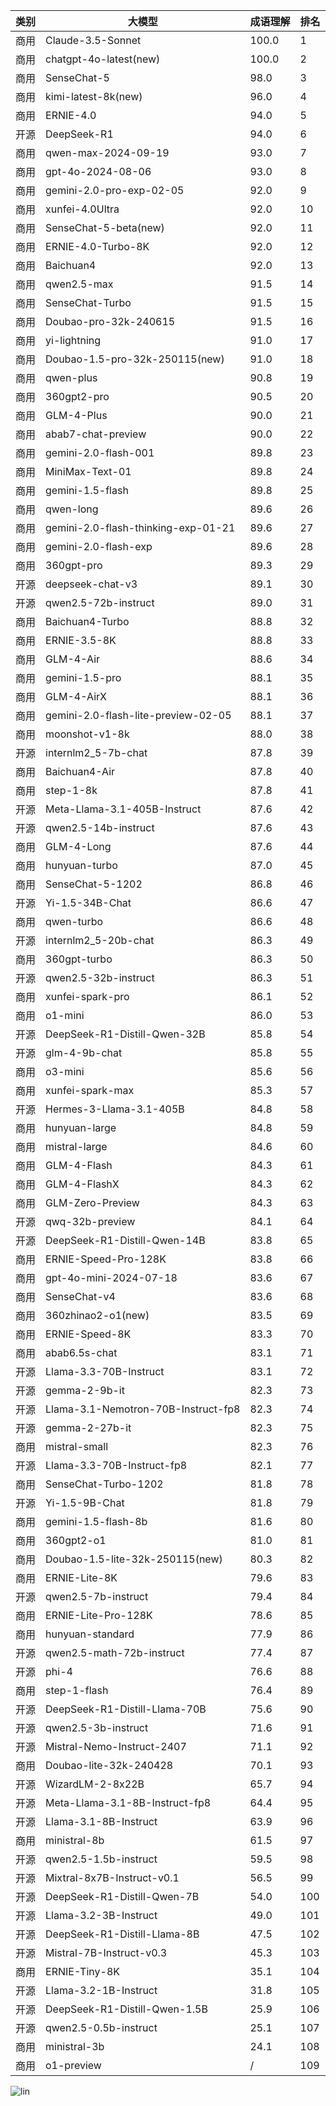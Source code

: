 
| 类别 | 大模型                         | 成语理解 | 排名 |
|-----|------------------------------|---------|----|
|商用|Claude-3.5-Sonnet|100.0|1|
|商用|chatgpt-4o-latest(new)|100.0|2|
|商用|SenseChat-5|98.0|3|
|商用|kimi-latest-8k(new)|96.0|4|
|商用|ERNIE-4.0|94.0|5|
|开源|DeepSeek-R1|94.0|6|
|商用|qwen-max-2024-09-19|93.0|7|
|商用|gpt-4o-2024-08-06|93.0|8|
|商用|gemini-2.0-pro-exp-02-05|92.0|9|
|商用|xunfei-4.0Ultra|92.0|10|
|商用|SenseChat-5-beta(new)|92.0|11|
|商用|ERNIE-4.0-Turbo-8K|92.0|12|
|商用|Baichuan4|92.0|13|
|商用|qwen2.5-max|91.5|14|
|商用|SenseChat-Turbo|91.5|15|
|商用|Doubao-pro-32k-240615|91.5|16|
|商用|yi-lightning|91.0|17|
|商用|Doubao-1.5-pro-32k-250115(new)|91.0|18|
|商用|qwen-plus|90.8|19|
|商用|360gpt2-pro|90.5|20|
|商用|GLM-4-Plus|90.0|21|
|商用|abab7-chat-preview|90.0|22|
|商用|gemini-2.0-flash-001|89.8|23|
|商用|MiniMax-Text-01|89.8|24|
|商用|gemini-1.5-flash|89.8|25|
|商用|qwen-long|89.6|26|
|商用|gemini-2.0-flash-thinking-exp-01-21|89.6|27|
|商用|gemini-2.0-flash-exp|89.6|28|
|商用|360gpt-pro|89.3|29|
|开源|deepseek-chat-v3|89.1|30|
|开源|qwen2.5-72b-instruct|89.0|31|
|商用|Baichuan4-Turbo|88.8|32|
|商用|ERNIE-3.5-8K|88.8|33|
|商用|GLM-4-Air|88.6|34|
|商用|gemini-1.5-pro|88.1|35|
|商用|GLM-4-AirX|88.1|36|
|商用|gemini-2.0-flash-lite-preview-02-05|88.1|37|
|商用|moonshot-v1-8k|88.0|38|
|开源|internlm2_5-7b-chat|87.8|39|
|商用|Baichuan4-Air|87.8|40|
|商用|step-1-8k|87.8|41|
|开源|Meta-Llama-3.1-405B-Instruct|87.6|42|
|开源|qwen2.5-14b-instruct|87.6|43|
|商用|GLM-4-Long|87.6|44|
|商用|hunyuan-turbo|87.0|45|
|商用|SenseChat-5-1202|86.8|46|
|开源|Yi-1.5-34B-Chat|86.6|47|
|商用|qwen-turbo|86.6|48|
|开源|internlm2_5-20b-chat|86.3|49|
|商用|360gpt-turbo|86.3|50|
|开源|qwen2.5-32b-instruct|86.3|51|
|商用|xunfei-spark-pro|86.1|52|
|商用|o1-mini|86.0|53|
|开源|DeepSeek-R1-Distill-Qwen-32B|85.8|54|
|开源|glm-4-9b-chat|85.8|55|
|商用|o3-mini|85.6|56|
|商用|xunfei-spark-max|85.3|57|
|开源|Hermes-3-Llama-3.1-405B|84.8|58|
|商用|hunyuan-large|84.8|59|
|商用|mistral-large|84.6|60|
|商用|GLM-4-Flash|84.3|61|
|商用|GLM-4-FlashX|84.3|62|
|商用|GLM-Zero-Preview|84.3|63|
|开源|qwq-32b-preview|84.1|64|
|开源|DeepSeek-R1-Distill-Qwen-14B|83.8|65|
|商用|ERNIE-Speed-Pro-128K|83.8|66|
|商用|gpt-4o-mini-2024-07-18|83.6|67|
|商用|SenseChat-v4|83.6|68|
|商用|360zhinao2-o1(new)|83.5|69|
|商用|ERNIE-Speed-8K|83.3|70|
|商用|abab6.5s-chat|83.1|71|
|开源|Llama-3.3-70B-Instruct|83.1|72|
|开源|gemma-2-9b-it|82.3|73|
|开源|Llama-3.1-Nemotron-70B-Instruct-fp8|82.3|74|
|开源|gemma-2-27b-it|82.3|75|
|商用|mistral-small|82.3|76|
|开源|Llama-3.3-70B-Instruct-fp8|82.1|77|
|商用|SenseChat-Turbo-1202|81.8|78|
|开源|Yi-1.5-9B-Chat|81.8|79|
|商用|gemini-1.5-flash-8b|81.6|80|
|商用|360gpt2-o1|81.0|81|
|商用|Doubao-1.5-lite-32k-250115(new)|80.3|82|
|商用|ERNIE-Lite-8K|79.6|83|
|开源|qwen2.5-7b-instruct|79.4|84|
|商用|ERNIE-Lite-Pro-128K|78.6|85|
|商用|hunyuan-standard|77.9|86|
|开源|qwen2.5-math-72b-instruct|77.4|87|
|开源|phi-4|76.6|88|
|商用|step-1-flash|76.4|89|
|开源|DeepSeek-R1-Distill-Llama-70B|75.6|90|
|开源|qwen2.5-3b-instruct|71.6|91|
|开源|Mistral-Nemo-Instruct-2407|71.1|92|
|商用|Doubao-lite-32k-240428|70.1|93|
|开源|WizardLM-2-8x22B|65.7|94|
|开源|Meta-Llama-3.1-8B-Instruct-fp8|64.4|95|
|开源|Llama-3.1-8B-Instruct|63.9|96|
|商用|ministral-8b|61.5|97|
|开源|qwen2.5-1.5b-instruct|59.5|98|
|开源|Mixtral-8x7B-Instruct-v0.1|56.5|99|
|开源|DeepSeek-R1-Distill-Qwen-7B|54.0|100|
|开源|Llama-3.2-3B-Instruct|49.0|101|
|开源|DeepSeek-R1-Distill-Llama-8B|47.5|102|
|开源|Mistral-7B-Instruct-v0.3|45.3|103|
|商用|ERNIE-Tiny-8K|35.1|104|
|开源|Llama-3.2-1B-Instruct|31.8|105|
|开源|DeepSeek-R1-Distill-Qwen-1.5B|25.9|106|
|开源|qwen2.5-0.5b-instruct|25.1|107|
|商用|ministral-3b|24.1|108|
|商用|o1-preview|/|109|


![lin](../pic/idiom.png)
